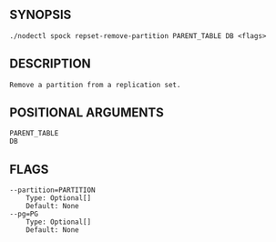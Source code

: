 ## SYNOPSIS
    ./nodectl spock repset-remove-partition PARENT_TABLE DB <flags>
 
## DESCRIPTION
    Remove a partition from a replication set.
 
## POSITIONAL ARGUMENTS
    PARENT_TABLE
    DB
 
## FLAGS
    --partition=PARTITION
        Type: Optional[]
        Default: None
    --pg=PG
        Type: Optional[]
        Default: None
